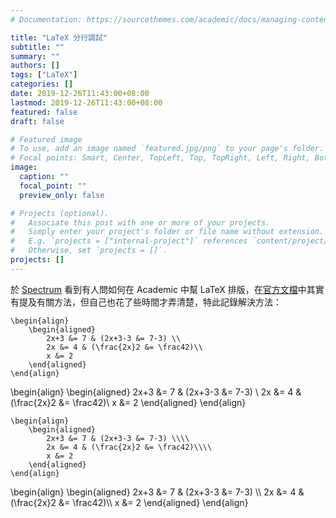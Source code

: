 ```yaml
---
# Documentation: https://sourcethemes.com/academic/docs/managing-content/

title: "LaTeX 分行調試"
subtitle: ""
summary: ""
authors: []
tags: ["LaTeX"]
categories: []
date: 2019-12-26T11:43:00+08:00
lastmod: 2019-12-26T11:43:00+08:00
featured: false
draft: false

# Featured image
# To use, add an image named `featured.jpg/png` to your page's folder.
# Focal points: Smart, Center, TopLeft, Top, TopRight, Left, Right, BottomLeft, Bottom, BottomRight.
image:
  caption: ""
  focal_point: ""
  preview_only: false

# Projects (optional).
#   Associate this post with one or more of your projects.
#   Simply enter your project's folder or file name without extension.
#   E.g. `projects = ["internal-project"]` references `content/project/deep-learning/index.md`.
#   Otherwise, set `projects = []`.
projects: []
---
```


於 [Spectrum](https://spectrum.chat/academic/help/latex-align-environment-not-working~b69aa506-6167-4e62-8352-03fdeb650c91) 看到有人問如何在 Academic 中幫 LaTeX 排版，在[官方文檔](https://wowchemy.com/docs/content/writing-markdown-latex/)中其實有提及有關方法，但自己也花了些時間才弄清楚，特此記錄解決方法：


```
\begin{align}
    \begin{aligned}
        2x+3 &= 7 & (2x+3-3 &= 7-3) \\
        2x &= 4 & (\frac{2x}2 &= \frac42)\\
        x &= 2
    \end{aligned}
\end{align}
```

\begin{align}
    \begin{aligned}
        2x+3 &= 7 & (2x+3-3 &= 7-3) \\
        2x &= 4 & (\frac{2x}2 &= \frac42)\\
        x &= 2
    \end{aligned}
\end{align}

```
\begin{align}
    \begin{aligned}
        2x+3 &= 7 & (2x+3-3 &= 7-3) \\\\
        2x &= 4 & (\frac{2x}2 &= \frac42)\\\\
        x &= 2
    \end{aligned}
\end{align}
```

\begin{align}
    \begin{aligned}
        2x+3 &= 7 & (2x+3-3 &= 7-3) \\\\
        2x &= 4 & (\frac{2x}2 &= \frac42)\\\\
        x &= 2
    \end{aligned}
\end{align}